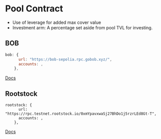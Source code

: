 # Pool Contract

- Use of leverage for added max cover value
- Investment arm: A percentage set aside from pool TVL for investing.

## BOB

```javascript
bob: {
      url: "https://bob-sepolia.rpc.gobob.xyz/",
      accounts: ,
    },
```

[Docs](https://docs.gobob.xyz/)

## Rootstock

```
rootstock: {
      url: "https://rpc.testnet.rootstock.io/0xmYpavxwaSj27BhDo1j5rzrLEd8Gt-T",
      accounts: ,
    },
```

[Docs](https://dev.rootstock.io/?_gl=1*19yyk7i*_gcl_au*MjQ1MzcxNzY4LjE3MjY3MzkzMDU.)
